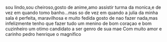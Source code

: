 sou lindo,sou cheiroso,gosto de anime,amo assistir turma da monica,e de vez em quando tomo banho...mas so de vez em quando
a julia da minha sala é perfeita, maravilhosa e muito fedida
gosto de nao fazer nada,mas infelizmente tenho que fazer tudo
um menino de bom coraçao e bom cuzinheiro
um otimo candidato a ser genro de sua mae
Com muito amor e carinho pedro henrique o magnifico
